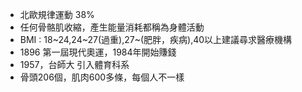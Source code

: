 - 北歐規律運動 38%
- 任何骨骼肌收縮，產生能量消耗都稱為身體活動
- BMI : 18~24,24~27(過重),27~(肥胖，疾病),40以上建議尋求醫療機構
- 1896 第一屆現代奧運，1984年開始賺錢
- 1957，台師大 引入體育科系
- 骨頭206個，肌肉600多條，每個人不一樣